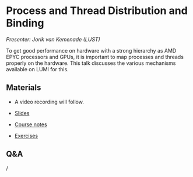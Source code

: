 # Process and Thread Distribution and Binding

*Presenter: Jorik van Kemenade (LUST)*

To get good performance on hardware with a strong hierarchy as AMD EPYC processors and
GPUs, it is important to map processes and threads properly on the hardware. This talk discusses
the various mechanisms available on LUMI for this.


## Materials

<!--
Materials will be made available after the lecture
-->

<!--
<video src="https://462000265.lumidata.eu/2day-20251020/recordings/202-Binding.mp4" controls="controls"></video>
-->

-    A video recording will follow.

-   [Slides](https://462000265.lumidata.eu/2day-20251020/files/LUMI-2day-20251020-202-Binding.pdf)

-   [Course notes](202-Binding.md)

-   [Exercises](E202-Binding.md)

<!--
Archived materials on LUMI:

-   Slides: `/appl/local/training/2day-20251020/files/LUMI-2day-20251020-202-Binding.pdf`

-   Recording: `/appl/local/training/2day-20251020/recordings/202-Binding.mp4`
-->


## Q&A

/
